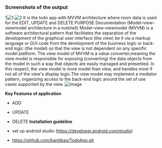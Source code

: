 
### **Screenshots of the output**
1![1](https://user-images.githubusercontent.com/33457981/84870882-912aa080-b09f-11ea-99d1-f2916360d8bb.png)
![2](https://user-images.githubusercontent.com/33457981/84871589-71e04300-b0a0-11ea-8db0-4ef3f2903cd8.png)
It is the todo app with MVVM architecture where room data is used for the EDIT, UPDATE and DELETE PURPOSE
Documentation (Model–view–viewmodel architecture in a nutshell)
Model–view–viewmodel (MVVM) is a software architectural pattern that facilitates the separation of the development of the graphical user interface (the view) be it via a markup language or GUI code from the development of the business logic or back-end logic (the model) so that the view is not dependent on any specific model platform. The view model of MVVM is a value converter,meaning the view model is responsible for exposing (converting) the data objects from the model in such a way that objects are easily managed and presented. In this respect, the view model is more model than view, and handles most if not all of the view's display logic.The view model may implement a mediator pattern, organizing access to the back-end logic around the set of use cases supported by the view.
![image](https://user-images.githubusercontent.com/33457981/84872935-3777a580-b0a2-11ea-9e3e-1c697c737ef5.png)

**Key Features of application**

- ADD
- UPDATE
- DELETE
**Installation guideline**

- set up android studio (https://developer.android.com/studio)

- https://github.com/bardibas/TodoApp.git






